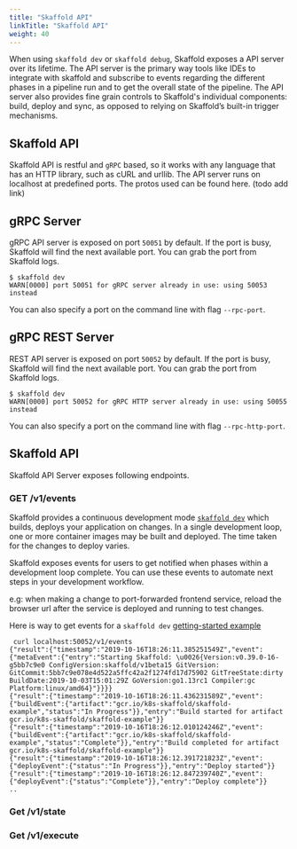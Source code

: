 ```yaml
---
title: "Skaffold API"
linkTitle: "Skaffold API"
weight: 40
---
```


When using `skaffold dev` or `skaffold debug`, Skaffold exposes a API server over its lifetime.
The API server is the primary way tools like IDEs to integrate with skaffold and subscribe to events 
regarding the different phases in a pipeline run and to get the overall state of the pipeline.
The API server also provides fine grain controls to Skaffold's individual components:
build, deploy and sync, as opposed to relying on Skaffold’s built-in trigger mechanisms.


## Skaffold API 
Skaffold API is restful and `gRPC` based, so it works with any language that has an HTTP library, such as cURL and urllib.
The API server runs on localhost at predefined ports.
The protos used can be found here. (todo add link)

## gRPC Server

gRPC API server is exposed on port `50051` by default. If the port is busy, Skaffold will find the next available port. 
You can grab the port from Skaffold logs.

```code
$ skaffold dev
WARN[0000] port 50051 for gRPC server already in use: using 50053 instead 
``` 
You can also specify a port on the command line with flag `--rpc-port`.


## gRPC REST Server  
REST API server is exposed on port `50052` by default. If the port is busy, Skaffold will find the next available port. 
You can grab the port from Skaffold logs.

```code
$ skaffold dev
WARN[0000] port 50052 for gRPC HTTP server already in use: using 50055 instead 
``` 
You can also specify a port on the command line with flag `--rpc-http-port`.


## Skaffold API
Skaffold API Server exposes following endpoints.

### GET /v1/events

Skaffold provides a continuous development mode [`skaffold dev`](../modes/#skaffold_dev) which builds, deploys
your application on changes. In a single development loop, one or more container images
may be built and deployed. The time taken for the changes to deploy varies.

Skaffold exposes events for users to get notified when phases within a development loop
complete. 
You can use these events to automate next steps in your development workflow. 

e.g: when making a change to port-forwarded frontend service, reload the 
browser url after the service is deployed and running to test changes.

Here is way to get events for a `skaffold dev` [getting-started example](https://github.com/GoogleContainerTools/skaffold/tree/master/examples/getting-started)
```code
 curl localhost:50052/v1/events
{"result":{"timestamp":"2019-10-16T18:26:11.385251549Z","event":{"metaEvent":{"entry":"Starting Skaffold: \u0026{Version:v0.39.0-16-g5bb7c9e0 ConfigVersion:skaffold/v1beta15 GitVersion: GitCommit:5bb7c9e078e4d522a5ffc42a2f1274fd17d75902 GitTreeState:dirty BuildDate:2019-10-03T15:01:29Z GoVersion:go1.13rc1 Compiler:gc Platform:linux/amd64}"}}}}
{"result":{"timestamp":"2019-10-16T18:26:11.436231589Z","event":{"buildEvent":{"artifact":"gcr.io/k8s-skaffold/skaffold-example","status":"In Progress"}},"entry":"Build started for artifact gcr.io/k8s-skaffold/skaffold-example"}}
{"result":{"timestamp":"2019-10-16T18:26:12.010124246Z","event":{"buildEvent":{"artifact":"gcr.io/k8s-skaffold/skaffold-example","status":"Complete"}},"entry":"Build completed for artifact gcr.io/k8s-skaffold/skaffold-example"}}
{"result":{"timestamp":"2019-10-16T18:26:12.391721823Z","event":{"deployEvent":{"status":"In Progress"}},"entry":"Deploy started"}}
{"result":{"timestamp":"2019-10-16T18:26:12.847239740Z","event":{"deployEvent":{"status":"Complete"}},"entry":"Deploy complete"}}
..
```
### Get /v1/state


### Get /v1/execute
